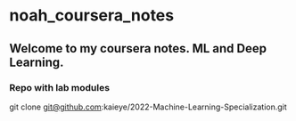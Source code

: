 # noah_coursera_notes

## Welcome to my coursera notes. ML and Deep Learning.

### Repo with lab modules
git clone git@github.com:kaieye/2022-Machine-Learning-Specialization.git